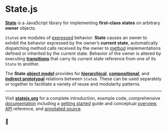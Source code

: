 # State.js

**[State][0]** is a JavaScript library for implementing **first-class states** on arbitrary **owner** objects.

`State`s are modules of [expressed][1] behavior. **State** causes an owner to exhibit the behavior expressed by the owner’s **current state**, automatically dispatching method calls received by the owner to [method][2] implementations defined or inherited by the current state. Behavior of the owner is altered by executing **[transitions][3]** that carry its current state reference from one of its `State` to another.

The **State** **[object model][4]** provides for **[hierarchical][5]**, **[compositional][6]**, and **[indirect prototypal][7]** relations between `State`s. These can be used separately or together to facilitate a variety of reuse and modularity patterns.

* * *

Visit **[statejs.org][]** for a complete introduction, example code, comprehensive [documentation][] including a [getting started][] guide and conceptual [overview][], [API][] reference, and [annotated source][].

### &#x1f44b;




[0]: http://statejs.org/
[1]: http://statejs.org/docs/#concepts--expressions
[2]: http://statejs.org/docs/#concepts--methods
[3]: http://statejs.org/docs/#concepts--transitions
[4]: http://statejs.org/docs/#concepts--object-model
[5]: http://statejs.org/docs/#concepts--object-model--superstates-and-substates
[6]: http://statejs.org/docs/#concepts--object-model--parastates-and-composition
[7]: http://statejs.org/docs/#concepts--object-model--protostates-and-epistates

[statejs.org]:       http://statejs.org/
[documentation]:     http://statejs.org/docs/
[getting started]:   http://statejs.org/docs/#getting-started
[overview]:          http://statejs.org/docs/#overview
[API]:               http://statejs.org/api/
[annotated source]:  http://statejs.org/source/
